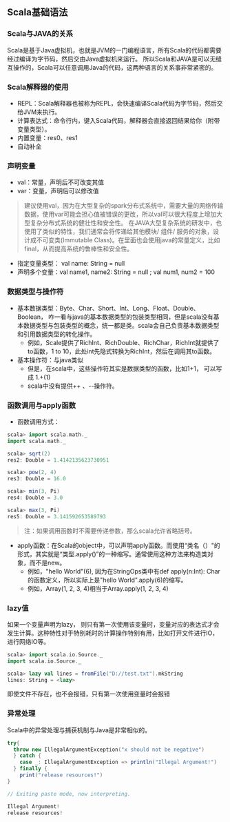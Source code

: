 ## Scala基础语法
### Scala与JAVA的关系
Scala是基于Java虚拟机，也就是JVM的一门编程语言，所有Scala的代码都需要经过编译为字节码，然后交由Java虚拟机来运行。
所以Scala和JAVA是可以无缝互操作的，Scala可以任意调用Java的代码，这两种语言的关系事非常紧密的。

### Scala解释器的使用
- REPL：Scala解释器也被称为REPL，会快速编译Scala代码为字节码，然后交给JVM来执行。
- 计算表达式：命令行内，键入Scala代码，解释器会直接返回结果给你（附带变量类型）。
- 内置变量：res0、res1
- 自动补全

### 声明变量
- val：常量，声明后不可改变其值
- var：变量，声明后可以修改值
> 建议使用val，因为在大型复杂的spark分布式系统中，需要大量的网络传输数据，使用var可能会担心值被错误的更改，所以val可以很大程度上增加大型复杂分布式系统的健壮性和安全性。
> 在JAVA大型复杂系统的研发中，也使用了类似的特性，我们通常会将传递给其他模块/ 组件/ 服务的对象，设计成不可变类(Immutable Class)。在里面也会使用java的常量定义，比如final，从而提高系统的鲁棒性和安全性。
- 指定变量类型： val name: String = null
- 声明多个变量：val name1, name2: String = null ; val num1, num2 = 100

### 数据类型与操作符
- 基本数据类型：Byte、Char、Short、Int、Long、Float、Double、Boolean， 咋一看与java的基本数据类型的包装类型相同，但是scala没有基本数据类型与包装类型的概念，统一都是类。scala会自己负责基本数据类型和引用数据类型的转化操作。
	- 例如，Scale提供了RichInt、RichDouble、RichChar，RichInt就提供了to函数，1 to 10，此处int先隐式转换为RichInt，然后在调用其to函数。
- 基本操作符：与java类似
	- 但是，在scala中，这些操作符其实是数据类型的函数，比如1+1， 可以写成 1.+(1)
	- scala中没有提供++ 、--操作符。

### 函数调用与apply函数
- 函数调用方式：
```scala
scala> import scala.math._
import scala.math._

scala> sqrt(2)
res2: Double = 1.4142135623730951

scala> pow(2, 4)
res3: Double = 16.0

scala> min(3, Pi)
res4: Double = 3.0

scala> max(3, Pi)
res5: Double = 3.141592653589793
```
> 注：如果调用函数时不需要传递参数，那么scala允许省略括号。
- apply函数：在Scala的object中，可以声明apply函数。而使用“类名（）"的形式，其实就是“类型.apply()”的一种缩写。通常使用这种方法来构造类对象，而不是new。
	- 例如，"hello World"(6), 因为在StringOps类中有def apply(n:Int): Char的函数定义，所以实际上是"hello World".apply(6)的缩写。
	- 例如，Array(1, 2, 3, 4)相当于Array.apply(1, 2, 3, 4)


### lazy值
如果一个变量声明为lazy， 则只有第一次使用该变量时，变量对应的表达式才会发生计算。这种特性对于特别耗时的计算操作特别有用，比如打开文件进行IO，进行网络IO等。

```scala
scala> import scala.io.Source._
import scala.io.Source._

scala> lazy val lines = fromFile("D://test.txt").mkString
lines: String = <lazy>
```
即使文件不存在，也不会报错，只有第一次使用变量时会报错


### 异常处理
Scala中的异常处理与捕获机制与Java是非常相似的。

```scala
try{
  throw new IllegalArgumentException("x should not be negative")
  } catch {
    case _: IllegalArgumentException => println("Illegal Argument!")
  } finally {
    print("release resources!")
}

// Exiting paste mode, now interpreting.

Illegal Argument!
release resources!
```

